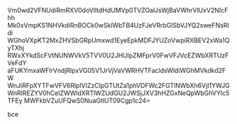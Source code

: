 Vm0wd2VFNUdiRmRXV0doVlltdHdUMVp0TVZOalJsWjBaVWhrVlUxV2NIcFhh
Mk0xVmpKS1NHVkdiRnBOCk0wSklWbTB4UzFJeVRrbGlSbVJYQ2sweFNsRldi
WGhoVXpKT2MxZHVSbGRpUmxwd1EyeEpkMDFJYUZoVwpiRXBEV2xWa1QyTXhj
RWxXYkdScFVtNUNWVkV5TVV0U2JHUlpZMFprV0FwVFJVcEZWbXRTUzFVeFdY
aFUKYmxaWFlrVndjRlpxVG05V1JrVjVaVWRHVTFacldsWldiWGhMVkdkd2FW
WnJiRFpXYTFwVFV6RlplVlZzClpGTUtZa1phVDFWc2FGTlNWbXh6VjI1YWJG
WnRlREZYV0hCelZWWldXRTlWZUdGU2JWSjJXV3hHZGxNeQpWbGhVYlc5TFEy
MWFkbVZuUFQwS0NuaGtlUT09Cgp1c24=

bce